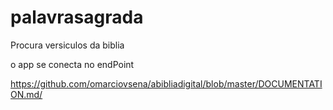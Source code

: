 # palavrasagrada
Procura versiculos da biblia

o app se conecta no endPoint 

https://github.com/omarciovsena/abibliadigital/blob/master/DOCUMENTATION.md/
